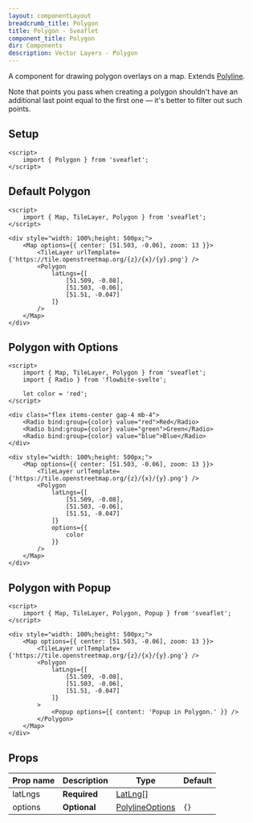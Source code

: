 ```yaml
---
layout: componentLayout
breadcrumb_title: Polygon
title: Polygon - Sveaflet
component_title: Polygon
dir: Components
description: Vector Layers - Polygon
---
```


A component for drawing polygon overlays on a map. Extends [Polyline](https://leafletjs.com/reference.html#polyline).

Note that points you pass when creating a polygon shouldn't have an additional last point equal to the first one — it's better to filter out such points.

## Setup

```svelte example csr hideOutput
<script>
	import { Polygon } from 'sveaflet';
</script>
```

## Default Polygon

```svelte example csr
<script>
	import { Map, TileLayer, Polygon } from 'sveaflet';
</script>

<div style="width: 100%;height: 500px;">
	<Map options={{ center: [51.503, -0.06], zoom: 13 }}>
		<TileLayer urlTemplate={'https://tile.openstreetmap.org/{z}/{x}/{y}.png'} />
		<Polygon
			latLngs={[
				[51.509, -0.08],
				[51.503, -0.06],
				[51.51, -0.047]
			]}
		/>
	</Map>
</div>
```

## Polygon with Options

```svelte example csr
<script>
	import { Map, TileLayer, Polygon } from 'sveaflet';
	import { Radio } from 'flowbite-svelte';

	let color = 'red';
</script>

<div class="flex items-center gap-4 mb-4">
	<Radio bind:group={color} value="red">Red</Radio>
	<Radio bind:group={color} value="green">Green</Radio>
	<Radio bind:group={color} value="blue">Blue</Radio>
</div>

<div style="width: 100%;height: 500px;">
	<Map options={{ center: [51.503, -0.06], zoom: 13 }}>
		<TileLayer urlTemplate={'https://tile.openstreetmap.org/{z}/{x}/{y}.png'} />
		<Polygon
			latLngs={[
				[51.509, -0.08],
				[51.503, -0.06],
				[51.51, -0.047]
			]}
			options={{
				color
			}}
		/>
	</Map>
</div>
```

## Polygon with Popup

```svelte example csr
<script>
	import { Map, TileLayer, Polygon, Popup } from 'sveaflet';
</script>

<div style="width: 100%;height: 500px;">
	<Map options={{ center: [51.503, -0.06], zoom: 13 }}>
		<TileLayer urlTemplate={'https://tile.openstreetmap.org/{z}/{x}/{y}.png'} />
		<Polygon
			latLngs={[
				[51.509, -0.08],
				[51.503, -0.06],
				[51.51, -0.047]
			]}
		>
			<Popup options={{ content: 'Popup in Polygon.' }} />
		</Polygon>
	</Map>
</div>
```

## Props

| Prop name | Description  | Type                                                                    | Default |
| --------- | ------------ | ----------------------------------------------------------------------- | ------- |
| latLngs   | **Required** | [LatLng](https://leafletjs.com/reference.html#latlng)[]                 |         |
| options   | **Optional** | [PolylineOptions](https://leafletjs.com/reference.html#polyline-option) | `{}`    |
